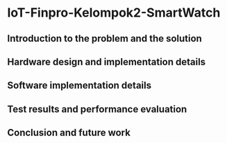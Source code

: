 # IoT-Finpro-Kelompok2-SmartWatch

## Introduction to the problem and the solution
## Hardware design and implementation details
## Software implementation details
## Test results and performance evaluation
## Conclusion and future work
